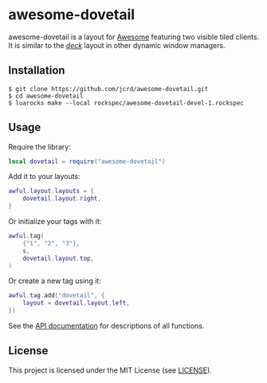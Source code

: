 # awesome-dovetail

awesome-dovetail is a layout for [Awesome](https://github.com/awesomeWM/awesome)
featuring two visible tiled clients. It is similar to the
[*deck*](https://dwm.suckless.org/patches/deck/) layout in other dynamic window
managers.

## Installation

```
$ git clone https://github.com/jcrd/awesome-dovetail.git
$ cd awesome-dovetail
$ luarocks make --local rockspec/awesome-dovetail-devel-1.rockspec
```

## Usage

Require the library:
```lua
local dovetail = require("awesome-dovetail")
```

Add it to your layouts:
```lua
awful.layout.layouts = {
    dovetail.layout.right,
}
```

Or initialize your tags with it:
```lua
awful.tag(
    {"1", "2", "3"},
    s,
    dovetail.layout.top,
)
```

Or create a new tag using it:
```lua
awful.tag.add("dovetail", {
    layout = dovetail.layout.left,
})
```

See the [API documentation](https://jcrd.github.io/awesome-dovetail/) for
descriptions of all functions.

## License

This project is licensed under the MIT License (see [LICENSE](LICENSE)).
